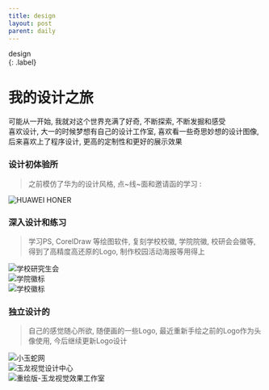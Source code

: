 ```yaml
---
title: design
layout: post
parent: daily
---
```


design  
{: .label}

# 我的设计之旅  

可能从一开始, 我就对这个世界充满了好奇, 不断探索, 不断发掘和感受  
喜欢设计, 大一的时候梦想有自己的设计工作室, 喜欢看一些奇思妙想的设计图像, 后来喜欢上了程序设计, 更高的定制性和更好的展示效果  

### 设计初体验所

> 之前模仿了华为的设计风格, 点~线~面和邀请函的学习 :  

![HUAWEI HONER](../../assert/images/design/HUAWEI_HONOR.tif)  

### 深入设计和练习

> 学习PS, CorelDraw 等绘图软件, 复刻学校校徽, 学院院徽, 校研会会徽等, 得到了高精度高还原的Logo, 制作校园活动海报等用得上  

![学校研究生会](../../assert/images/design/GraduateStudentAssociation_LOGO.jpg)  
![学院徽标](../../assert/images/design/marintime_navigation_logo.jpg)  
![学校徽标](../../assert/images/design/WHUT_logoLarge.jpg)  

### 独立设计的  

> 自己的感觉随心所欲, 随便画的一些Logo, 最近重新手绘之前的Logo作为头像使用, 今后继续更新Logo设计  

![小玉蛇网](../../assert/images/design/small_jade_snake.png)  
![玉龙视觉设计中心](../../assert/images/design/EronDesignCenter_LOGO.png)  
![重绘版-玉龙视觉效果工作室](../../assert/images/design/20221013_085443098_ReDesign.png)  




